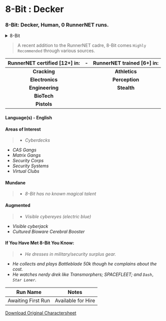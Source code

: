 # 8-Bit : Decker

### 8-Bit: Decker, Human, 0 RunnerNET runs.

<details>
<summary>8-Bit</summary>
<img src={require('./assets/8bit.jpg').default}/>
Human Male, ~6Ft 180lbs. Electric Blue Cybereyes and hair. 
</details>

> A recent addition to the RunnerNET cadre, 8-Bit comes `Highly Recommended` through various sources.



| RunnerNET certified [12+] in:|-| RunnerNET trained [6+] in:|
| :-: |:-: |:-:|
| **Cracking**||**Athletics** |
| **Electronics**|| **Perception** |
| **Engineering**|| **Stealth**|
| **BioTech**| 
| **Pistols**|  


#### Language(s) - English
#### Areas of Interest
> - *Cyberdecks*
- *CAS Gangs*
- *Matrix Gangs*
- *Security Corps*
- *Security Systems*
- *Virtual Clubs*

#### Mundane 
> - *8-Bit has no known magical talent*

#### Augmented
> - *Visible cybereyes (electric blue)*
 - *Visible cyberjack*
 - *Cultured Bioware Cerebral Booster*

#### If You Have Met 8-Bit You Know:
> - *He dresses in military/security surplus gear.*
- *He collects and plays Battleblade 50k though he complains about the cost.*
- *He watches nerdy drek like Transmorphers; SPACEFLEET; and `Dash, Star Loner`.*

| Run Name| Notes|
| ----------- | ----------- |
| Awaiting First Run | Available for Hire |


[Download Original Charactersheet](./assets/8Bit.pdf)

